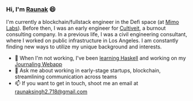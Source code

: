 ### Hi, I'm [Raunak](http://rnksngh.com) 😄

I'm currently a blockchain/fullstack engineer in the Defi space (at [Mimo Labs](https://www.mimo.capital)). Before then, I was an early engineer for [Cultiveit](http://cultiveit.io), a burnout consulting company. In a previous life, I was a civil engineering consultant, where I worked on public infrastructure in Los Angeles. I am constantly finding new ways to utilize my unique background and interests. 

- 🌱 When I'm not working, I've been [learning Haskell](https://github.com/RnkSngh/trikona) and working on my [Journaling Webapp](http://journaling-webapp.vercel.app)
- 💬 Ask me about working in early-stage startups, blockchain, streamlining communication across teams
- 📫 If you want to get in touch, shoot me an email at raunaksingh2.718@gmail.com 
